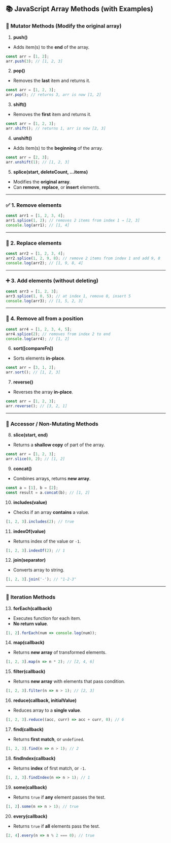 ## 📚 JavaScript Array Methods (with Examples)

### 🔁 **Mutator Methods** (Modify the original array)

1. **push()**

* Adds item(s) to the **end** of the array.

```js
const arr = [1, 2];
arr.push(3); // [1, 2, 3]
```

2. **pop()**

* Removes the **last** item and returns it.

```js
const arr = [1, 2, 3];
arr.pop(); // returns 3, arr is now [1, 2]
```

3. **shift()**

* Removes the **first** item and returns it.

```js
const arr = [1, 2, 3];
arr.shift(); // returns 1, arr is now [2, 3]
```

4. **unshift()**

* Adds item(s) to the **beginning** of the array.

```js
const arr = [2, 3];
arr.unshift(1); // [1, 2, 3]
```


5. **splice(start, deleteCount, ...items)**

* Modifies the **original array**.
* Can **remove**, **replace**, or **insert** elements.

---

### ✅ 1. **Remove elements**

```js
const arr1 = [1, 2, 3, 4];
arr1.splice(1, 2); // removes 2 items from index 1 → [2, 3]
console.log(arr1); // [1, 4]
```

---

### 🔁 2. **Replace elements**

```js
const arr2 = [1, 2, 3, 4];
arr2.splice(1, 2, 9, 8); // remove 2 items from index 1 and add 9, 8
console.log(arr2); // [1, 9, 8, 4]
```

---

### ➕ 3. **Add elements (without deleting)**

```js
const arr3 = [1, 2, 3];
arr3.splice(1, 0, 5); // at index 1, remove 0, insert 5
console.log(arr3); // [1, 5, 2, 3]
```

---

### 🧪 4. **Remove all from a position**

```js
const arr4 = [1, 2, 3, 4, 5];
arr4.splice(2); // removes from index 2 to end
console.log(arr4); // [1, 2]
```


6. **sort(\[compareFn])**

* Sorts elements **in-place**.

```js
const arr = [3, 1, 2];
arr.sort(); // [1, 2, 3]
```

7. **reverse()**

* Reverses the array **in-place**.

```js
const arr = [1, 2, 3];
arr.reverse(); // [3, 2, 1]
```

---

### 🧪 **Accessor / Non-Mutating Methods**

8. **slice(start, end)**

* Returns a **shallow copy** of part of the array.

```js
const arr = [1, 2, 3];
arr.slice(0, 2); // [1, 2]
```

9. **concat()**

* Combines arrays, returns **new array**.

```js
const a = [1], b = [2];
const result = a.concat(b); // [1, 2]
```

10. **includes(value)**

* Checks if an array **contains** a value.

```js
[1, 2, 3].includes(2); // true
```

11. **indexOf(value)**

* Returns index of the value or `-1`.

```js
[1, 2, 3].indexOf(2); // 1
```

12. **join(separator)**

* Converts array to string.

```js
[1, 2, 3].join('-'); // "1-2-3"
```

---

### 🔄 **Iteration Methods**

13. **forEach(callback)**

* Executes function for each item.
* **No return value**.

```js
[1, 2].forEach(num => console.log(num));
```

14. **map(callback)**

* Returns **new array** of transformed elements.

```js
[1, 2, 3].map(n => n * 2); // [2, 4, 6]
```

15. **filter(callback)**

* Returns **new array** with elements that pass condition.

```js
[1, 2, 3].filter(n => n > 1); // [2, 3]
```

16. **reduce(callback, initialValue)**

* Reduces array to a **single value**.

```js
[1, 2, 3].reduce((acc, curr) => acc + curr, 0); // 6
```

17. **find(callback)**

* Returns **first match**, or `undefined`.

```js
[1, 2, 3].find(n => n > 1); // 2
```

18. **findIndex(callback)**

* Returns **index** of first match, or `-1`.

```js
[1, 2, 3].findIndex(n => n > 1); // 1
```

19. **some(callback)**

* Returns `true` if **any** element passes the test.

```js
[1, 2].some(n => n > 1); // true
```

20. **every(callback)**

* Returns `true` if **all** elements pass the test.

```js
[2, 4].every(n => n % 2 === 0); // true
```

